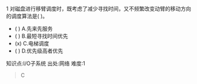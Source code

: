 1
对磁盘进行移臂调度时，既考虑了减少寻找时间，又不频繁改变动臂的移动方向的调度算法是( )。
- ( ) A.先来先服务
- ( ) B.最短寻找时间优先
- (x) C.电梯调度
- ( ) D.优先级高者优先

知识点:I/O子系统
出处:网络
难度:1
> C

